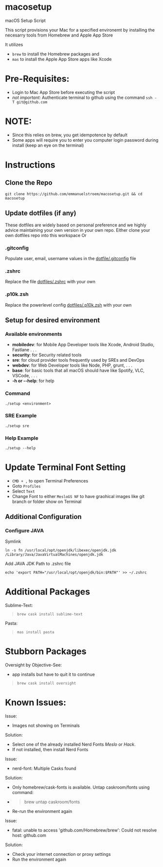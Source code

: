 # macosetup
macOS Setup Script

This script provisions your Mac for a specified environemt by installing the necesarry tools from Homebrew and Apple App Store

It utilizes
- `brew` to install the Homebrew packages and
- `mas` to install the Apple App Store apps like Xcode

# Pre-Requisites:
- Login to Mac App Store before executing the script
- *not important:* Authenticate terminal to github using the command `ssh -T git@github.com`

# NOTE:
- Since this relies on brew, you get idempotence by default
- Some apps will require you to enter you computer login password during install (keep an eye on the terminal)

# Instructions
## Clone the Repo
```
git clone https://github.com/emmanuelstroem/macosetup.git && cd macosetup
```

## Update dotfiles (if any)
These dotfiles are widely based on personal preference and we highly advice maintaining your own version in your own repo.
Either clone your own dotfiles repo into this workspace
Or
### **.gitconfig**
Populate user, email, username values in the [dotfile/.gitconfig](dotfiles/.gitconfig) file

### **.zshrc**
Replace the file [dotfiles/.zshrc](dotfiles/.zshrc) with your own

### .p10k.zsh
Replace the powerlevel config [dotfiles/.p10k.zsh](dotfiles/.p10k.zsh) with your own

## Setup for desired environment
### Available environments
- **mobiledev**: for Mobile App Developer tools like Xcode, Android Studio, Fastlane . . .
- **security**: for Security related tools
- **sre**: for cloud provider tools frequently used by SREs and DevOps
- **webdev**:  for Web Developer tools like Node, PHP, grunt, . . .
- **base**: for basic tools that all macOS should have like Spotify, VLC, VSCode, . . .
- **-h or --help**: for help

### Command
```
./setup <environment>
```

### SRE Example
```
./setup sre
```

### Help Example
```
./setup --help
```

# Update Terminal Font Setting
- `CMD + ,` to open Terminal Preferences
- Goto `Profiles`
- Select `Text`
- Change Font to either `MesloGS NF` to have graohical images like git branch or folder show on Terminal

## Additional Configuration
### Configure JAVA
Symlink
```
ln -s fn /usr/local/opt/openjdk/libexec/openjdk.jdk /Library/Java/JavaVirtualMachines/openjdk.jdk
```

Add JAVA JDK Path to .zshrc file
```
echo 'export PATH="/usr/local/opt/openjdk/bin:$PATH"' >> ~/.zshrc
```

# Additional Packages
Sublime-Text:
>`brew cask install sublime-text`

Pasta:
>`mas install pasta`



# Stubborn Packages
Oversight by Objective-See:
- app installs but have to quit it to continue
>`brew cask install oversight`


# Known Issues:
Issue:
- Images not showing on Terminals

Solution:
- Select one of the already installed Nerd Fonts *Meslo*  or *Hack*.
- If not installed, then install Nerd Fonts

Issue:
- nerd-font: Multiple Casks found

Solution:
- Only homebrew/cask-fonts is available. Untap caskroom/fonts using command:
- > brew untap caskroom/fonts
- Re-run the environment again

Issue:
- fatal: unable to access 'github.com/Homebrew/brew': Could not resolve host: github.com

Solution:
- Check your internet connection or proxy settings
- Run the environment again
